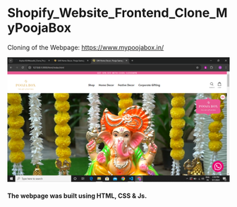 # Shopify_Website_Frontend_Clone_MyPoojaBox

Cloning of the Webpage: https://www.mypoojabox.in/

![Dashboard Image](Snapshots/Screenshot1.png)


#### The webpage was built using HTML, CSS & Js.
